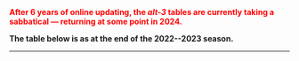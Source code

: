 <b style="color:red;">
After 6 years of online updating, the <i>alt-3</i> tables are currently taking a sabbatical &#8212; returning at some point in 2024.</b>

<b>The table below is as at the end of the 2022--2023 season. 
</b>

<hr>
